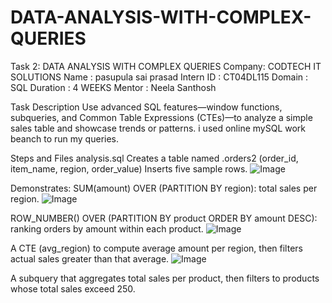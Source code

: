 # DATA-ANALYSIS-WITH-COMPLEX-QUERIES

Task 2: DATA ANALYSIS WITH COMPLEX QUERIES
Company: CODTECH IT SOLUTIONS
Name : pasupula sai prasad
Intern ID : CT04DL115
Domain : SQL
Duration : 4 WEEKS
Mentor : Neela Santhosh

Task Description
Use advanced SQL features—window functions, subqueries, and Common Table Expressions (CTEs)—to analyze a simple sales table and showcase trends or patterns.
i used online mySQL work beanch to run my queries.

Steps and Files
analysis.sql
Creates a table named .orders2 (order_id, item_name, region, order_value) 
Inserts five sample rows.
![Image](https://github.com/user-attachments/assets/fd49b356-734a-4cdd-bc19-58e11617f229)


Demonstrates:
SUM(amount) OVER (PARTITION BY region): total sales per region.
![Image](https://github.com/user-attachments/assets/7ef9b733-822c-4869-8c29-8f3303da1e2a)

ROW_NUMBER() OVER (PARTITION BY product ORDER BY amount DESC): ranking orders by amount within each product.
![Image](https://github.com/user-attachments/assets/1abecdd5-3b0e-42a1-925f-1db2e97087b5)

A CTE (avg_region) to compute average amount per region, then filters actual sales greater than that average.
![Image](https://github.com/user-attachments/assets/ae4182e8-ab1a-4f80-9f40-419e0c9d7531)

A subquery that aggregates total sales per product, then filters to products whose total sales exceed 250.
